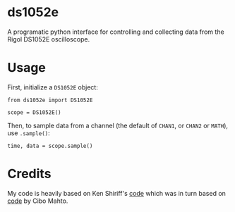 # ds1052e

A programatic python interface for controlling and collecting data
from the Rigol DS1052E oscilloscope.

# Usage

First, initialize a `DS1052E` object:

```
from ds1052e import DS1052E

scope = DS1052E()
```

Then, to sample data from a channel (the default of `CHAN1`, or
`CHAN2` or `MATH`), use `.sample()`:

```
time, data = scope.sample()
```

# Credits

My code is heavily based on Ken Shiriff's
[code](http://righto.com/rigol) which was in turn based on
[code](https://www.cibomahto.com/2010/04/controlling-a-rigol-oscilloscope-using-linux-and-python/)
by Cibo Mahto.
